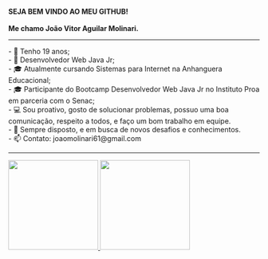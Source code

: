 <strong>SEJA BEM VINDO AO MEU GITHUB!</strong>
<br>
<br>
<strong> Me chamo João Vitor Aguilar Molinari. </strong>
<hr>
- 👋  Tenho 19 anos;<br>
- 💼  Desenvolvedor Web Java Jr;<br>
- 🎓  Atualmente cursando Sistemas para Internet na Anhanguera Educacional;<br>
- 🎓  Participante do Bootcamp Desenvolvedor Web Java Jr no Instituto Proa em parceria com o Senac;<br>
- 💻  Sou proativo, gosto de solucionar problemas, possuo uma boa comunicação, respeito a todos, e faço um bom trabalho em equipe.<br>
- 🚀  Sempre disposto, e em busca de novos desafios e conhecimentos.<br>
- 📫  Contato: joaomolinari61@gmail.com <br>
 <hr>

<!---
jvmolinari/jvmolinari is a ✨ special ✨ repository because its `README.md` (this file) appears on your GitHub profile.
You can click the Preview link to take a look at your changes.
--->
<div>
<a href="https://github.com/joaomolinari">
<img height="180em" src="https://github-readme-stats.vercel.app/api/top-langs/?username=joaomolinari&layout=compact&langs_count=7&theme=dracula"/>
<img height="180em" src="https://github-readme-stats.vercel.app/api?username=joaomolinari&show_icons=true&theme=dracula&include_all_commits=true&count_private=true"/>
</div>
